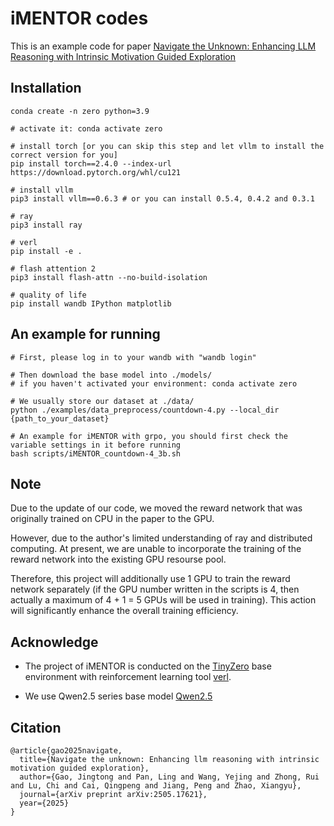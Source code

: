 # iMENTOR codes

This is an example code for paper [Navigate the Unknown: Enhancing LLM Reasoning with Intrinsic Motivation Guided Exploration](https://arxiv.org/pdf/2505.17621)

## Installation

```
conda create -n zero python=3.9

# activate it: conda activate zero

# install torch [or you can skip this step and let vllm to install the correct version for you]
pip install torch==2.4.0 --index-url https://download.pytorch.org/whl/cu121

# install vllm
pip3 install vllm==0.6.3 # or you can install 0.5.4, 0.4.2 and 0.3.1

# ray
pip3 install ray

# verl
pip install -e .

# flash attention 2
pip3 install flash-attn --no-build-isolation

# quality of life
pip install wandb IPython matplotlib
```

## An example for running

```
# First, please log in to your wandb with "wandb login"

# Then download the base model into ./models/
# if you haven't activated your environment: conda activate zero

# We usually store our dataset at ./data/
python ./examples/data_preprocess/countdown-4.py --local_dir {path_to_your_dataset}

# An example for iMENTOR with grpo, you should first check the variable settings in it before running
bash scripts/iMENTOR_countdown-4_3b.sh
```

## Note
Due to the update of our code, we moved the reward network that was originally trained on CPU in the paper to the GPU. 

However, due to the author's limited understanding of ray and distributed computing. At present, we are unable to incorporate the training of the reward network into the existing GPU resourse pool.

Therefore, this project will additionally use 1 GPU to train the reward network separately (if the GPU number written in the scripts is 4, then actually a maximum of 4 + 1 = 5 GPUs will be used in training). This action will significantly enhance the overall training efficiency. 

## Acknowledge

- The project of iMENTOR is conducted on the [TinyZero](https://github.com/Jiayi-Pan/TinyZero) base environment with reinforcement learning tool [verl](https://github.com/volcengine/verl).

- We use Qwen2.5 series base model [Qwen2.5](https://github.com/QwenLM/Qwen2.5)

## Citation
```
@article{gao2025navigate,
  title={Navigate the unknown: Enhancing llm reasoning with intrinsic motivation guided exploration},
  author={Gao, Jingtong and Pan, Ling and Wang, Yejing and Zhong, Rui and Lu, Chi and Cai, Qingpeng and Jiang, Peng and Zhao, Xiangyu},
  journal={arXiv preprint arXiv:2505.17621},
  year={2025}
}
```